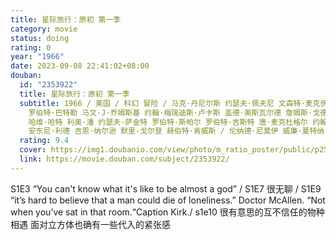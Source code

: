 ```yaml
---
title: 星际旅行：原初 第一季
category: movie
status: doing
rating: 0
year: "1966"
date: 2023-09-08 22:41:02+08:00
douban:
  id: "2353922"
  title: 星际旅行：原初 第一季
  subtitle: 1966 / 美国 / 科幻 冒险 / 马克·丹尼尔斯 约瑟夫·佩夫尼 文森特·麦克伊维提 瑞弗·赛恩斯基 裘德·泰勒 赫伯·沃勒斯坦
    罗伯特·巴特勒 马文·J·乔姆斯基 约翰·梅瑞迪斯·卢卡斯 盖德·奥斯瓦尔德 詹姆斯·戈德斯通 赫歇尔·多尔蒂 大卫·亚历山大 劳伦斯·多布金
    哈维·哈特 利奥·潘 约瑟夫·萨金特 罗伯特·斯帕尔 罗伯特·吉斯特 唐·麦克杜格尔 约翰·纽兰 迈克尔·奥赫里奇 约翰·厄曼 詹姆斯·科马驰
    安东尼·利德 吉恩·纳尔逊 默里·戈尔登 赫伯特·肯威斯 / 伦纳德·尼莫伊 威廉·夏特纳
  rating: 9.4
  cover: https://img1.doubanio.com/view/photo/m_ratio_poster/public/p2536030530.jpg
  link: https://movie.douban.com/subject/2353922/
---
```


S1E3 “You can't know what it's like to be almost a god” / S1E7 很无聊 / S1E9 “it’s hard to believe that a man could die of loneliness.” Doctor McAllen.  “Not when you’ve sat in that room.“Caption Kirk./ s1e10 很有意思的互不信任的物种相遇 面对立方体也确有一些代入的紧张感
